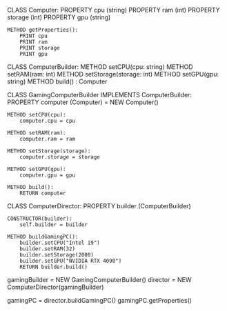 CLASS Computer:
    PROPERTY cpu (string) 
    PROPERTY ram (int)
    PROPERTY storage (int)
    PROPERTY gpu (string)

    METHOD getProperties():
        PRINT cpu
        PRINT ram
        PRINT storage
        PRINT gpu

CLASS ComputerBuilder:
    METHOD setCPU(cpu: string)
    METHOD setRAM(ram: int)
    METHOD setStorage(storage: int)
    METHOD setGPU(gpu: string)
    METHOD build() : Computer

CLASS GamingComputerBuilder IMPLEMENTS ComputerBuilder:
    PROPERTY computer (Computer) = NEW Computer()

    METHOD setCPU(cpu):
        computer.cpu = cpu

    METHOD setRAM(ram):
        computer.ram = ram

    METHOD setStorage(storage):
        computer.storage = storage

    METHOD setGPU(gpu):
        computer.gpu = gpu

    METHOD build():
        RETURN computer

CLASS ComputerDirector:
    PROPERTY builder (ComputerBuilder)

    CONSTRUCTOR(builder):
        self.builder = builder

    METHOD buildGamingPC():
        builder.setCPU("Intel i9")
        builder.setRAM(32)
        builder.setStorage(2000)
        builder.setGPU("NVIDIA RTX 4090")
        RETURN builder.build()

gamingBuilder = NEW GamingComputerBuilder()
director = NEW ComputerDirector(gamingBuilder)

gamingPC = director.buildGamingPC()
gamingPC.getProperties()
